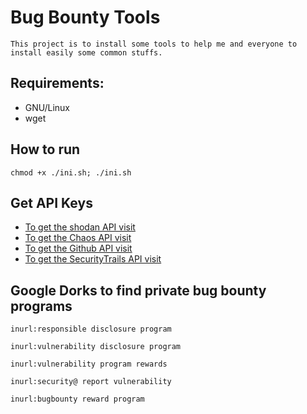 # Bug Bounty Tools

```
This project is to install some tools to help me and everyone to install easily some common stuffs.
```

## Requirements:

- GNU/Linux
- wget

## How to run

```
chmod +x ./ini.sh; ./ini.sh
```

## Get API Keys

- [To get the shodan API visit](https://account.shodan.io/)
- [To get the Chaos API visit](https://chaos.projectdiscovery.io/)
- [To get the Github API visit](https://github.com/settings/tokens/new)
- [To get the SecurityTrails API visit](https://securitytrails.com/app/account/credentials)

## Google Dorks to find private bug bounty programs

```
inurl:responsible disclosure program
```

```
inurl:vulnerability disclosure program
```

```
inurl:vulnerability program rewards 
```

```
inurl:security@ report vulnerability
```

```
inurl:bugbounty reward program
```
